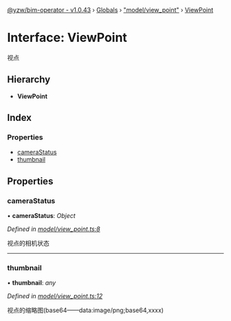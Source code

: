 [@yzw/bim-operator - v1.0.43](../README.md) › [Globals](../globals.md) › ["model/view_point"](../modules/_model_view_point_.md) › [ViewPoint](_model_view_point_.viewpoint.md)

# Interface: ViewPoint

视点

## Hierarchy

* **ViewPoint**

## Index

### Properties

* [cameraStatus](_model_view_point_.viewpoint.md#camerastatus)
* [thumbnail](_model_view_point_.viewpoint.md#thumbnail)

## Properties

###  cameraStatus

• **cameraStatus**: *Object*

*Defined in [model/view_point.ts:8](https://github.com/youkaisteve/bim-operator/blob/1b8f8ba/src/model/view_point.ts#L8)*

视点的相机状态

___

###  thumbnail

• **thumbnail**: *any*

*Defined in [model/view_point.ts:12](https://github.com/youkaisteve/bim-operator/blob/1b8f8ba/src/model/view_point.ts#L12)*

视点的缩略图(base64——data:image/png;base64,xxxx)
